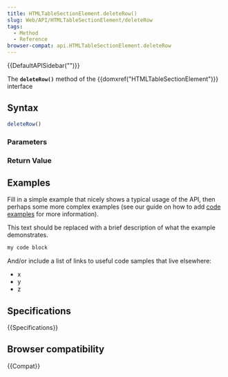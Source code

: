 ```yaml
---
title: HTMLTableSectionElement.deleteRow()
slug: Web/API/HTMLTableSectionElement/deleteRow
tags:
  - Method
  - Reference
browser-compat: api.HTMLTableSectionElement.deleteRow
---
```

{{DefaultAPISidebar("")}}

The **`deleteRow()`** method of the {{domxref("HTMLTableSectionElement")}} interface 

## Syntax

```js
deleteRow()
```

### Parameters



### Return Value



## Examples

Fill in a simple example that nicely shows a typical usage of the API, then perhaps some more complex examples (see our guide on how to add [code examples](/en-US/docs/MDN/Contribute/Structures/Code_examples) for more information).

This text should be replaced with a brief description of what the example demonstrates.

```js
my code block
```

And/or include a list of links to useful code samples that live elsewhere:

*   x
*   y
*   z

## Specifications

{{Specifications}}

## Browser compatibility

{{Compat}}

